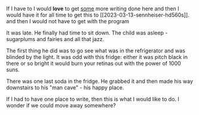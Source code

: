 
If I have to I would **love** to get [some](apple.com) more writing done here and then I would have it for all time to get this to [[2023-03-13-sennheiser-hd560s]]. and then I would not have to get with the program  

It was late. 
He finally had time to sit down. The child was asleep - sugarplums and fairies and all that jazz. 

The first thing he did was to go see what was in the refrigerator and was blinded by the light. It was odd with this fridge: either it was pitch black in there or so bright it would burn your retinas out with the power of 1000 suns.  

There was one last soda in the fridge. He grabbed it and then made his way downstairs to his "man cave" -  his happy place. 

If I had to have one place to write, then this is what I would like to do. I wonder if we could move away somewhere? 
